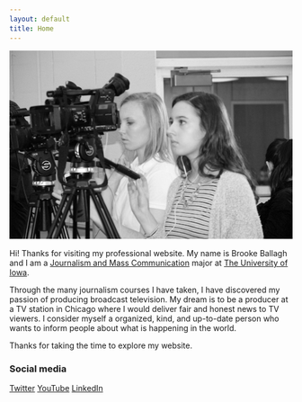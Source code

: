```yaml
---
layout: default
title: Home
---
```


![logo](public/TVNews1.jpg)

Hi! Thanks for visiting my professional website. My name is Brooke Ballagh and I am a [Journalism and Mass Communication](http://clas.uiowa.edu/sjmc/) major at [The University of Iowa](https://uiowa.edu).

Through the many journalism courses I have taken, I have discovered my passion of producing broadcast television. My dream is to be a producer at a TV station in Chicago where I would deliver fair and honest news to TV viewers. I consider myself a organized, kind, and up-to-date person who wants to inform people about what is happening in the world. 

Thanks for taking the time to explore my website.

### Social media

<!-- go to http://fontawesome.io/icons/ to see more icons -->
<p class="social-icons">
<a href="https://twitter.com/brookeballagh"><i class="fa fa-twitter-square" aria-hidden="true"></i>Twitter</a>
<a href="https://www.youtube.com/channel/UC7lv9zcUwDOzMnLZlq6A6Qw"><i class="fa fa-youtube-square" aria-hidden="true"></i>YouTube</a>
<a href="https://www.linkedin.com/in/brooke-ballagh-33b91597"><i class="fa fa-linkedin-square" aria-hidden="true"></i>LinkedIn</a>
